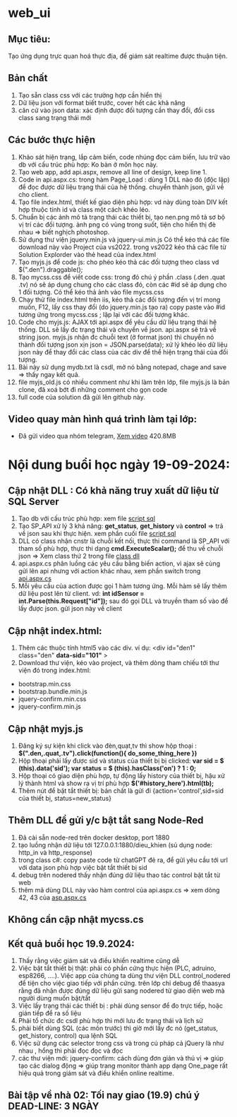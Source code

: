 # web_ui

## Mục tiêu:

Tạo ứng dụng trực quan hoá thực địa, để giám sát realtime được thuận tiện.

## Bản chất

1. Tạo sẵn class css với các trường hợp cần hiển thị
2. Dữ liệu json với format biết trước, cover hết các khả năng
3. căn cứ vào json data: xác định được đối tượng cần thay đổi, đổi css class sang trạng thái mới

## Các bước thực hiện

1. Khảo sát hiện trạng, lắp cảm biến, code nhúng đọc cảm biến, lưu trữ vào db với cấu trúc phù hợp: Ko bàn ở môn học này.
2. Tạo web app, add api.aspx, remove all line of design, keep line 1.
3. Code in api.aspx.cs: trong hàm Page_Load : dùng 1 DLL nào đó (độc lập) để đọc được dữ liệu trạng thái của hệ thống. chuyển thành json, gửi về cho client.
4. Tạo file index.html, thiết kế giao diện phù hợp: vd này dùng toàn DIV kết hợp thuộc tính id và class một cách khéo léo.
5. Chuẩn bị các ảnh mô tả trạng thái các thiết bị, tạo nen.png mô tả sơ bộ vị trí các đối tượng. ảnh png có vùng trong suốt, tiện cho hiển thị đè nhau => biết nghịch photoshop.
6. Sử dụng thư viện jquery.min.js và jquery-ui.min.js Có thể  kéo thả các file download này vào Project của vs2022. trong vs2022 kéo thả các file từ Solution Explorder vào thẻ head của index.html
7. Tạo myjs.js để code js: cho phéo kéo thả các đối tượng theo class  vd $(".den").draggable();
8. Tạo mycss.css để viết code css: trong đó chú ý phần .class (.den  .quat .tv) nó sẽ áp dụng chung cho các class đó, còn các #id sẽ áp dụng cho 1 đối tượng. Có thể kéo thả ảnh vào file mycss.css
9. Chạy thử file index.html trên iis, kéo thả các đối tượng đến vị trí mong muốn, F12, lấy css thay đổi (do jquery.min.js tạo ra) copy paste vào #id tương ứng trong mycss.css ; lặp lại với các đối tượng khác.
10. Code cho myjs.js: AJAX tới api.aspx để yêu cầu dữ liệu trạng thái hệ thống. DLL sẽ lấy đc trạng thái và chuyển về json. api.aspx sẽ trả về string json. myjs.js nhận đc chuỗi text (ở format json) thì chuyển nó thành đối tượng json xịn json = JSON.parse(data); xử lý khéo léo dữ liệu json này để thay đổi các class của các div để thể hiện trạng thái của đối tượng.
11. Bài này sử dụng mydb.txt là csdl, mở nó bằng notepad, chage and save => thấy ngay kết quả.
12. file myjs_old.js có nhiều comment như khi làm trên lớp, file myjs.js là bản clone, đã xoá bớt đi những comment cho gọn code
13. full code của solution đã gửi lên github này.

## Video quay màn hình quá trình làm tại lớp:

- Đã gửi video qua nhóm telegram, [Xem video](https://t.me/c/2461681536/19) 420.8MB

# Nội dung buổi học ngày 19-09-2024:

## Cập nhật DLL : Có khả năng truy xuất dữ liệu từ SQL Server
1. Tạo db với cấu trúc phù hợp: xem file [script sql](web_ui/db/abc-data.sql)
2. Tạo SP_API xử lý 3 khả năng: **get_status**, **get_history** và **control** => trả về json sau khi thực hiện.  xem phần cuối file [script sql](web_ui/db/abc-data.sql)
3. DLL có class nhận cnstr là chuỗi kết nối, thực thi command là SP_API với tham số phù hợp, thực thi dạng **cmd.ExecuteScalar();** để thu về chuỗi json => Xem class thứ 2 trong file [class dll](read_db/txt_db.cs)
4. api.aspx.cs phân luồng các yêu cầu bằng biến action, vì ajax sẽ cùng gửi lên api nhưng với action khác nhau, xem phần switch trong [api.aspx.cs](web_ui/api.aspx.cs)
5. Mỗi yêu cầu của action được gọi 1 hàm tương ứng. Mỗi hàm sẽ lấy thêm dữ liệu post lên từ client. vd: **int idSensor = int.Parse(this.Request["id"]);**  sau đó gọi DLL và truyền tham số vào để lấy được json. gửi json này về client

## Cập nhật index.html:

1. Thêm các thuộc tính html5 vào các div. ví dụ:  <div id="den1" class="den" **data-sid="101"** ></div>
2. Download thư viện, kéo vào project, và thêm dòng tham chiếu tới thư viện đó trong index.html: 
 - bootstrap.min.css
 - bootstrap.bundle.min.js
 - jquery-confirm.min.css
 - jquery-confirm.min.js

## Cập nhật myjs.js

1. Đăng ký sự kiện khi click vào đèn,quạt,tv thì show hộp thoại : **$(".den,.quat,.tv").click(function(){ do_some_thing_here })**
2. Hộp thoại phải lấy được sid và status của thiết bị bị clicked: **var sid = $ (this).data('sid'); var status = $ (this).hasClass('on') ? 1 : 0;**
3. Hộp thoại có giao diện phù hợp, tự động lấy history của thiết bị, hậu xử lý thành html và show ra vị trí phù hợp **$('#history_here').html(tb);**
4. Thêm nút để bật tắt thiết bị: bản chất là gửi đi {action='control',sid=sid của thiết bị, status=new_status}

## Thêm DLL để gửi y/c bật tắt sang Node-Red

1. Đã cài sẵn node-red trên docker desktop, port 1880
2. tạo luồng nhận dữ liệu tới 127.0.0.1:1880/dieu_khien  (sủ dụng node: http_in và http_response)
3. trong class c#: copy paste code từ chatGPT đẻ ra, để gửi yêu cầu tới url với data json phù hợp việc bật tắt thiết bị sid
4. debug trên nodered thấy nhận đúng dữ liệu thao tác control bật tắt từ web
5. thêm mã dùng DLL này vào hàm control của api.aspx.cs => xem dòng 42, 43 của [asp.aspx.cs](web_ui/api.aspx.cs)

## Không cần cập nhật mycss.cs

## Kết quả buổi học 19.9.2024:

1. Thấy rằng việc giám sát và điều khiển realtime cũng dễ
2. Việc bật tắt thiết bị thật: phải có phần cứng thực hiện (PLC, adruino, esp8266, ....). Việc app của chúng ta dùng thư viện DLL control_nodered để tiện cho việc giao tiếp với phần cứng. trên lớp chỉ debug để thaasya rằng đã nhận được đúng dữ liệu gửi sang nodered từ giao diện web mà người dùng muốn bật/tắt
3. Việc lấy trạng thái các thiết bị : phải dùng sensor để đo trực tiếp, hoặc gián tiếp để ra số liệu
4. Phải tổ chức đc csdl phù hợp thì mới lưu đc trạng thái và lịch sử
5. phải biết dùng SQL (các môn trước) thì giờ mới lấy đc nó (get_status, get_history, control) qua lệnh SQL
6. Việc sử dụng các selector trong css và trong cú pháp cả jQuery là như nhau , hổng thì phải đọc đọc và đọc
7. các thư viện mới: jquery-confirm: cách dùng đơn giản và thú vị => giúp tạo các dialog động => giúp trang monitor thành app dạng One_page rất hiệu quả trong giám sát và điều khiển online realtime.

## Bài tập về nhà 02: Tối nay giao (19.9) chú ý  DEAD-LINE: 3 NGÀY

